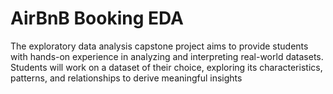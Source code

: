 # AirBnB Booking EDA 
The exploratory data analysis capstone project aims to provide students with hands-on experience in analyzing and interpreting real-world datasets. Students will work on a dataset of their choice, exploring its characteristics, patterns, and relationships to derive meaningful insights

